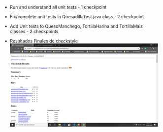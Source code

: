 * Run  and understand all unit tests - 1 checkpoint
* Fix/complete unit tests in QuesadillaTest.java class - 2 checkpoint
* Add Unit tests to QuesoManchego, TortillaHarina and TortillaMaiz classes - 2 checkpoints

* Resultados Finales de checkstyle
![Resultados de checkstyle](./checkstyle.png)
